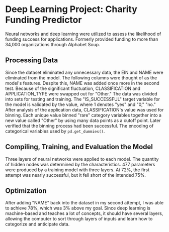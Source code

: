 # Deep Learning Project: Charity Funding Predictor
Neural networks and deep learning were utilized to assess the likelihood of funding success for applications.
Formerly provided funding to more than 34,000 organizations through Alphabet Soup.
## Processing Data
Since the dataset eliminated any unnecessary data, the EIN and NAME were eliminated from the model. The following columns were thought of as the model's features. Despite this, NAME was added once more in the second test. Because of the significant fluctuation, CLASSIFICATION and APPLICATION_TYPE were swapped out for "Other." The data was divided into sets for testing and training. The "IS_SUCCESSFUL" target variable for the model is validated by the value, where 1 denotes "yes" and "0," "no." After analysis of the application data, CLASSIFICATION's value was used for binning. Each unique value binned "rare" category variables together into a new value called "Other" by using many data points as a cutoff point. Later verified that the binning process had been successful. The encoding of categorical variables used by `pd.get_dummies()`.
## Compiling, Training, and Evaluation the Model
Three layers of neural networks were applied to each model. The quantity of hidden nodes was determined by the characteristics.
477 parameters were produced by a training model with three layers. At 72%, the first attempt was nearly successful, but it fell short of the intended 75%.
## Optimization
After adding "NAME" back into the dataset in my second attempt, I was able to achieve 78%, which was 3% above my goal.
Since deep learning is machine-based and teaches a lot of concepts, it should have several layers, allowing the computer to sort through layers of inputs and learn how to categorize and anticipate data.